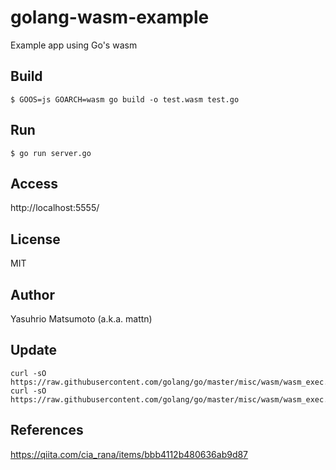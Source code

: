 # golang-wasm-example

Example app using Go's wasm

## Build

```
$ GOOS=js GOARCH=wasm go build -o test.wasm test.go
```

## Run

```
$ go run server.go
```

## Access

http://localhost:5555/

## License

MIT

## Author

Yasuhrio Matsumoto (a.k.a. mattn)

## Update

```
curl -sO https://raw.githubusercontent.com/golang/go/master/misc/wasm/wasm_exec.html
curl -sO https://raw.githubusercontent.com/golang/go/master/misc/wasm/wasm_exec.js
```

## References

https://qiita.com/cia_rana/items/bbb4112b480636ab9d87